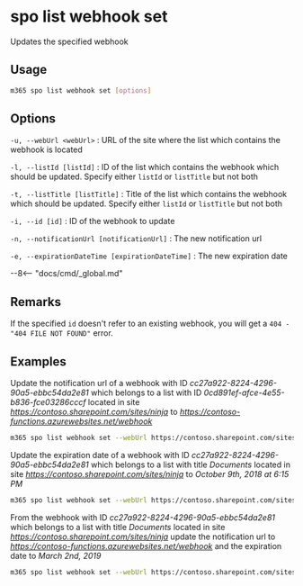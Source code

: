 # spo list webhook set

Updates the specified webhook

## Usage

```sh
m365 spo list webhook set [options]
```

## Options

`-u, --webUrl <webUrl>`
: URL of the site where the list which contains the webhook is located

`-l, --listId [listId]`
: ID of the list which contains the webhook which should be updated. Specify either `listId` or `listTitle` but not both

`-t, --listTitle [listTitle]`
: Title of the list which contains the webhook which should be updated. Specify either `listId` or `listTitle` but not both

`-i, --id [id]`
: ID of the webhook to update

`-n, --notificationUrl [notificationUrl]`
: The new notification url

`-e, --expirationDateTime [expirationDateTime]`
: The new expiration date

--8<-- "docs/cmd/_global.md"

## Remarks

If the specified `id` doesn't refer to an existing webhook, you will get a `404 - "404 FILE NOT FOUND"` error.

## Examples

Update the notification url of a webhook with ID _cc27a922-8224-4296-90a5-ebbc54da2e81_ which belongs to a list with ID _0cd891ef-afce-4e55-b836-fce03286cccf_ located in site _https://contoso.sharepoint.com/sites/ninja_ to _https://contoso-functions.azurewebsites.net/webhook_

```sh
m365 spo list webhook set --webUrl https://contoso.sharepoint.com/sites/ninja --listId 0cd891ef-afce-4e55-b836-fce03286cccf --id cc27a922-8224-4296-90a5-ebbc54da2e81 --notificationUrl https://contoso-functions.azurewebsites.net/webhook
```

Update the expiration date of a webhook with ID _cc27a922-8224-4296-90a5-ebbc54da2e81_ which belongs to a list with title _Documents_ located in site _https://contoso.sharepoint.com/sites/ninja_ to _October 9th, 2018 at 6:15 PM_

```sh
m365 spo list webhook set --webUrl https://contoso.sharepoint.com/sites/ninja --listTitle Documents --id cc27a922-8224-4296-90a5-ebbc54da2e81 --expirationDateTime 2018-10-09T18:15
```

From the webhook with ID _cc27a922-8224-4296-90a5-ebbc54da2e81_ which belongs to a list with title _Documents_ located in site _https://contoso.sharepoint.com/sites/ninja_ update the notification url to _https://contoso-functions.azurewebsites.net/webhook_
and the expiration date to _March 2nd, 2019_

```sh
m365 spo list webhook set --webUrl https://contoso.sharepoint.com/sites/ninja --listTitle Documents --id cc27a922-8224-4296-90a5-ebbc54da2e81 --notificationUrl https://contoso-functions.azurewebsites.net/webhook --expirationDateTime 2019-03-02
```
